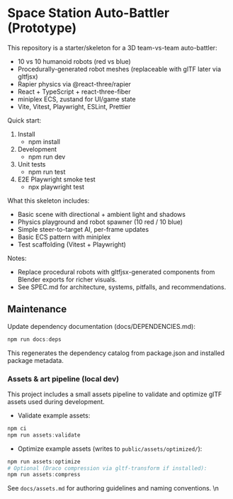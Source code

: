 # Space Station Auto-Battler (Prototype)

This repository is a starter/skeleton for a 3D team-vs-team auto-battler:

- 10 vs 10 humanoid robots (red vs blue)
- Procedurally-generated robot meshes (replaceable with glTF later via gltfjsx)
- Rapier physics via @react-three/rapier
- React + TypeScript + react-three-fiber
- miniplex ECS, zustand for UI/game state
- Vite, Vitest, Playwright, ESLint, Prettier

Quick start:

1. Install
   - npm install
2. Development
   - npm run dev
3. Unit tests
   - npm run test
4. E2E Playwright smoke test
   - npx playwright test

What this skeleton includes:

- Basic scene with directional + ambient light and shadows
- Physics playground and robot spawner (10 red / 10 blue)
- Simple steer-to-target AI, per-frame updates
- Basic ECS pattern with miniplex
- Test scaffolding (Vitest + Playwright)

Notes:

- Replace procedural robots with gltfjsx-generated components from Blender exports for richer visuals.
- See SPEC.md for architecture, systems, pitfalls, and recommendations.

## Maintenance

Update dependency documentation (docs/DEPENDENCIES.md):

```powershell
npm run docs:deps
```

This regenerates the dependency catalog from package.json and installed package metadata.

### Assets & art pipeline (local dev)

This project includes a small assets pipeline to validate and optimize glTF assets used during development.

- Validate example assets:

```powershell
npm ci
npm run assets:validate
```

- Optimize example assets (writes to `public/assets/optimized/`):

```powershell
npm run assets:optimize
# Optional (Draco compression via gltf-transform if installed):
npm run assets:compress
```

See `docs/assets.md` for authoring guidelines and naming conventions.
\n
